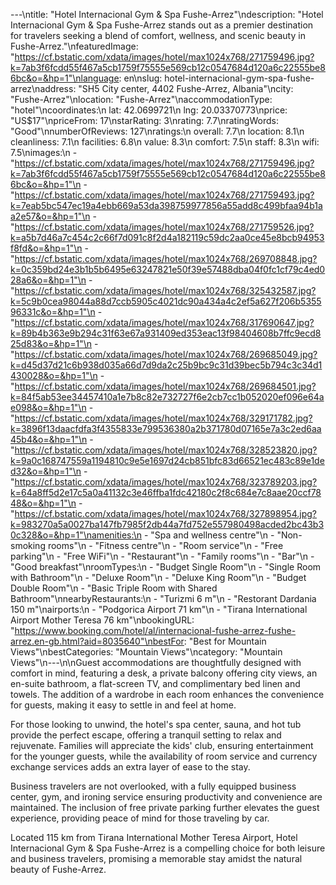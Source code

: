 ---\ntitle: "Hotel Internacional Gym & Spa Fushe-Arrez"\ndescription: "Hotel Internacional Gym & Spa Fushe-Arrez stands out as a premier destination for travelers seeking a blend of comfort, wellness, and scenic beauty in Fushe-Arrez."\nfeaturedImage: "https://cf.bstatic.com/xdata/images/hotel/max1024x768/271759496.jpg?k=7ab3f6fcdd55f467a5cb1759f75555e569cb12c0547684d120a6c22555be86bc&o=&hp=1"\nlanguage: en\nslug: hotel-internacional-gym-spa-fushe-arrez\naddress: "SH5 City center, 4402 Fushe-Arrez, Albania"\ncity: "Fushe-Arrez"\nlocation: "Fushe-Arrez"\naccommodationType: "hotel"\ncoordinates:\n  lat: 42.0699721\n  lng: 20.03370773\nprice: "US$17"\npriceFrom: 17\nstarRating: 3\nrating: 7.7\nratingWords: "Good"\nnumberOfReviews: 127\nratings:\n  overall: 7.7\n  location: 8.1\n  cleanliness: 7.1\n  facilities: 6.8\n  value: 8.3\n  comfort: 7.5\n  staff: 8.3\n  wifi: 7.5\nimages:\n  - "https://cf.bstatic.com/xdata/images/hotel/max1024x768/271759496.jpg?k=7ab3f6fcdd55f467a5cb1759f75555e569cb12c0547684d120a6c22555be86bc&o=&hp=1"\n  - "https://cf.bstatic.com/xdata/images/hotel/max1024x768/271759493.jpg?k=7eab5bc547ec19a4ebb669a53da398759977856a55add8c499bfaa94b1aa2e57&o=&hp=1"\n  - "https://cf.bstatic.com/xdata/images/hotel/max1024x768/271759526.jpg?k=a5b7d46a7c454c2c66f7d091c8f2d4a182119c59dc2aa0ce45e8bcb94953f8fd&o=&hp=1"\n  - "https://cf.bstatic.com/xdata/images/hotel/max1024x768/269708848.jpg?k=0c359bd24e3b1b5b6495e63247821e50f39e57488dba04f0fc1cf79c4ed028a6&o=&hp=1"\n  - "https://cf.bstatic.com/xdata/images/hotel/max1024x768/325432587.jpg?k=5c9b0cea98044a88d7ccb5905c4021dc90a434a4c2ef5a627f206b535596331c&o=&hp=1"\n  - "https://cf.bstatic.com/xdata/images/hotel/max1024x768/317690647.jpg?k=89b4b363e9b294c31f63e67a931409ed353eac13f98404608b7ffc9ecd825d83&o=&hp=1"\n  - "https://cf.bstatic.com/xdata/images/hotel/max1024x768/269685049.jpg?k=d45d37d21c6b938d035a66d7d9da2c25b9bc9c31d39bec5b794c3c34d1430028&o=&hp=1"\n  - "https://cf.bstatic.com/xdata/images/hotel/max1024x768/269684501.jpg?k=84f5ab53ee34457410a1e7b8c82e732727f6e2cb7cc1b052020ef096e64ae098&o=&hp=1"\n  - "https://cf.bstatic.com/xdata/images/hotel/max1024x768/329171782.jpg?k=3896f13daacfdfa3f4355833e799536380a2b371780d07165e7a3c2ed6aa45b4&o=&hp=1"\n  - "https://cf.bstatic.com/xdata/images/hotel/max1024x768/328523820.jpg?k=9a0c168747559a1194810c9e5e1697d24cb851bfc83d66521ec483c89e1ded32&o=&hp=1"\n  - "https://cf.bstatic.com/xdata/images/hotel/max1024x768/323789203.jpg?k=64a8ff5d2e17c5a0a41132c3e46ffba1fdc42180c2f8c684e7c8aae20ccf7848&o=&hp=1"\n  - "https://cf.bstatic.com/xdata/images/hotel/max1024x768/327898954.jpg?k=983270a5a0027ba147fb7985f2db44a7fd752e557980498acded2bc43b30c328&o=&hp=1"\namenities:\n  - "Spa and wellness centre"\n  - "Non-smoking rooms"\n  - "Fitness centre"\n  - "Room service"\n  - "Free parking"\n  - "Free WiFi"\n  - "Restaurant"\n  - "Family rooms"\n  - "Bar"\n  - "Good breakfast"\nroomTypes:\n  - "Budget Single Room"\n  - "Single Room with Bathroom"\n  - "Deluxe Room"\n  - "Deluxe King Room"\n  - "Budget Double Room"\n  - "Basic Triple Room with Shared Bathroom"\nnearbyRestaurants:\n  - "Turizmi 6 m"\n  - "Restorant Dardania 150 m"\nairports:\n  - "Podgorica Airport 71 km"\n  - "Tirana International Airport Mother Teresa 76 km"\nbookingURL: "https://www.booking.com/hotel/al/internacional-fushe-arrez-fushe-arrez.en-gb.html?aid=8035640"\nbestFor: "Best for Mountain Views"\nbestCategories: "Mountain Views"\ncategory: "Mountain Views"\n---\n\nGuest accommodations are thoughtfully designed with comfort in mind, featuring a desk, a private balcony offering city views, an en-suite bathroom, a flat-screen TV, and complimentary bed linen and towels. The addition of a wardrobe in each room enhances the convenience for guests, making it easy to settle in and feel at home.

For those looking to unwind, the hotel's spa center, sauna, and hot tub provide the perfect escape, offering a tranquil setting to relax and rejuvenate. Families will appreciate the kids' club, ensuring entertainment for the younger guests, while the availability of room service and currency exchange services adds an extra layer of ease to the stay.

Business travelers are not overlooked, with a fully equipped business center, gym, and ironing service ensuring productivity and convenience are maintained. The inclusion of free private parking further elevates the guest experience, providing peace of mind for those traveling by car.

Located 115 km from Tirana International Mother Teresa Airport, Hotel Internacional Gym & Spa Fushe-Arrez is a compelling choice for both leisure and business travelers, promising a memorable stay amidst the natural beauty of Fushe-Arrez.